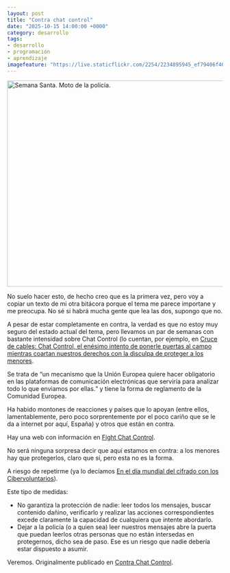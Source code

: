 ```yaml
---
layout: post
title: "Contra chat control"
date: "2025-10-15 14:00:00 +0000"
category: desarrollo
tags:
- desarrollo
- programación
- aprendizaje
imagefeature: "https://live.staticflickr.com/2254/2234895945_ef79406f40_z.jpg"
---
```

<a data-flickr-embed="true" href="https://www.flickr.com/photos/fernand0/8066571/in/photolist-HkUP" title="Semana Santa. Moto de la policía."><img src="https://live.staticflickr.com/7/8066571_ec54fcd1ff_z.jpg" width="640" height="480" alt="Semana Santa. Moto de la policía."/></a><script async src="//embedr.flickr.com/assets/client-code.js" charset="utf-8"></script>

No suelo hacer esto, de hecho creo que es la primera vez, pero voy a copiar un texto de mi otra bitácora porque el tema me parece importane y me preocupa. No sé si habrá mucha gente que lea las dos, supongo que no.

A pesar de estar completamente en contra, la verdad es que no estoy muy seguro del estado actual del tema, pero llevamos un par de semanas con bastante intensidad sobre Chat Control (lo cuentan, por ejemplo, en <a href="https://www.microsiervos.com/archivo/internet/cruce-de-cables-chat-control.html">Cruce de cables: Chat Control, el enésimo intento de ponerle puertas al campo mientras coartan nuestros derechos con la disculpa de proteger a los menores</a>.

Se trata de <q>un mecanismo que la Unión Europea quiere hacer obligatorio en las plataformas de comunicación electrónicas que serviría para analizar todo lo que enviamos por ellas.</q> y tiene la forma de reglamento de la Comunidad Europea.

Ha habido montones de reacciones y países que lo apoyan (entre ellos, lamentablemente, pero poco sorprentemente por el poco cariño que se le da a internet por aquí,  España) y otros que están en contra.

Hay una web con información en <a href="https://fightchatcontrol.eu/">Fight Chat Control</a>.

No será ninguna sorpresa decir que aquí estamos en contra: a los menores hay que protegerlos, claro que sí, pero esta no es la forma.

A riesgo de repetirme (ya lo decíamos <a href="https://blog.elmundoesimperfecto.com/2024/10/21/dia-global-cifrado-cibervoluntarios/">En el día mundial del cifrado con los Cibervoluntarios</a>).

Este tipo de medidas:

* No garantiza la protección de nadie: leer todos los mensajes, buscar contenido dañino, verificarlo y realizar las acciones correspondientes excede claramente la capacidad de cualquiera que intente abordarlo.
* Dejar a la policía (o a quien sea) leer nuestros mensajes abre la puerta que puedan leerlos otras personas que no están intersedas en protegernos, dicho sea de paso. Ese es un riesgo que nadie debería estar dispuesto a asumir.

Veremos.
Originalmente publicado en  [Contra Chat Control](https://blog.elmundoesimperfecto.com/2025/10/15/contra-chatcontrol/).
